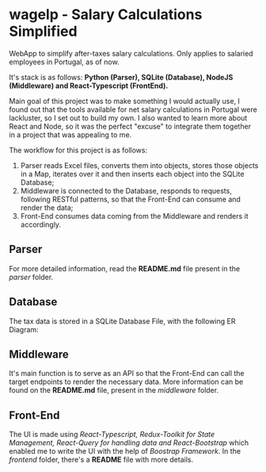 # wagelp - Salary Calculations Simplified
WebApp to simplify after-taxes salary calculations. Only applies to salaried employees in Portugal, as of now. 

It's stack is as follows: **Python (Parser), SQLite (Database), NodeJS (Middleware) and React-Typescript (FrontEnd).**

Main goal of this project was to make something I would actually use, I found out that the tools available for net salary calculations in Portugal were lackluster, so I set out to build my own.
I also wanted to learn more about React and Node, so it was the perfect "excuse" to integrate them together in a project that was appealing to me.

The workflow for this project is as follows:

1. Parser reads Excel files, converts them into objects, stores those objects in a Map, iterates over it and then inserts each object into the SQLite Database;
2. Middleware is connected to the Database, responds to requests, following RESTful patterns, so that the Front-End can consume and render the data;
3. Front-End consumes data coming from the Middleware and renders it accordingly.

## Parser

For more detailed information, read the **README.md** file present in the *parser* folder.

## Database

The tax data is stored in a SQLite Database File, with the following ER Diagram:

## Middleware

It's main function is to serve as an API so that the Front-End can call the target endpoints to render the necessary data. 
More information can be found on the **README.md** file, present in the *middleware* folder.

## Front-End

The UI is made using *React-Typescript, Redux-Toolkit for State Management, React-Query for handling data and React-Bootstrap* which enabled me to write the UI with the help of *Boostrap Framework*.
In the *frontend* folder, there's a **README** file with more details.
